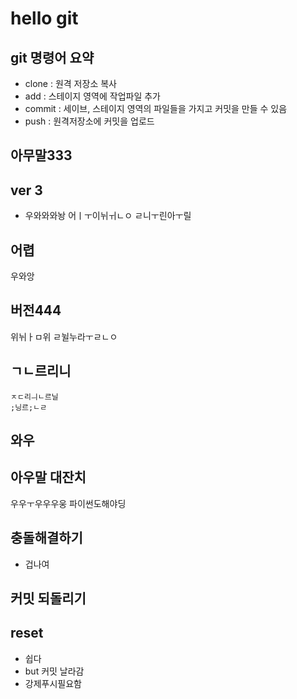 # hello git

## git 명령어 요약

- clone : 원격 저장소 복사
- add : 스테이지 영역에 작업파일 추가
- commit : 세이브, 스테이지 영역의 파일들을 가지고 커밋을 만들 수 있음
- push : 원격저장소에 커밋을 업로드


## 아무말333

## ver 3
 - 우와와와놩
 어ㅣㅜ이뉘ㅟㄴㅇ
 ㄹ니ㅜ린아ㅜ릴

## 어렵
 우와앙

## 버전444
 위뉘ㅏㅁ위
 ㄹ뉠누라ㅜㄹㄴㅇ


## ㄱㄴ르리니
	ㅈㄷ리ㅢㄴ르닐
	;닝르;ㄴㄹ


## 와우

## 아우말 대잔치
우우ㅜ우우우웅
파이썬도해야딩

## 충돌해결하기
 - 겁나여

## 커밋 되돌리기

## reset
 - 쉽다
 - but 커밋 날라감
 - 강제푸시필요함
 